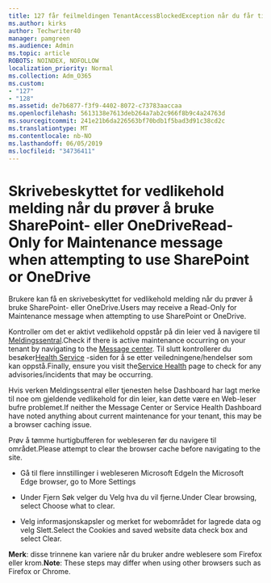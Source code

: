 ```yaml
---
title: 127 får feilmeldingen TenantAccessBlockedException når du får tilgang til e-post?
ms.author: kirks
author: Techwriter40
manager: pamgreen
ms.audience: Admin
ms.topic: article
ROBOTS: NOINDEX, NOFOLLOW
localization_priority: Normal
ms.collection: Adm_O365
ms.custom:
- "127"
- "128"
ms.assetid: de7b6877-f3f9-4402-8072-c73783aaccaa
ms.openlocfilehash: 5613138e7613deb264a7ab2c966f8b9c4a24763d
ms.sourcegitcommit: 241e21b6da226563bf70bdb1f5bad3d91c38cd2c
ms.translationtype: MT
ms.contentlocale: nb-NO
ms.lasthandoff: 06/05/2019
ms.locfileid: "34736411"
---
```

# <a name="read-only-for-maintenance-message-when-attempting-to-use-sharepoint-or-onedrive"></a><span data-ttu-id="6abec-102">Skrivebeskyttet for vedlikehold melding når du prøver å bruke SharePoint- eller OneDrive</span><span class="sxs-lookup"><span data-stu-id="6abec-102">Read-Only for Maintenance message when attempting to use SharePoint or OneDrive</span></span>

<span data-ttu-id="6abec-103">Brukere kan få en skrivebeskyttet for vedlikehold melding når du prøver å bruke SharePoint- eller OneDrive.</span><span class="sxs-lookup"><span data-stu-id="6abec-103">Users may receive a Read-Only for Maintenance message when attempting to use SharePoint or OneDrive.</span></span>

<span data-ttu-id="6abec-104">Kontroller om det er aktivt vedlikehold oppstår på din leier ved å navigere til [Meldingssentral](https://portal.office.com/adminportal/home#/MessageCenter).</span><span class="sxs-lookup"><span data-stu-id="6abec-104">Check if there is active maintenance occurring on your tenant by navigating to the [Message center](https://portal.office.com/adminportal/home#/MessageCenter).</span></span> <span data-ttu-id="6abec-105">Til slutt kontrollerer du besøker[Health Service](https://portal.office.com/adminportal/home#/servicehealth) -siden for å se etter veiledningene/hendelser som kan oppstå.</span><span class="sxs-lookup"><span data-stu-id="6abec-105">Finally, ensure you visit the[Service Health](https://portal.office.com/adminportal/home#/servicehealth) page to check for any advisories/incidents that may be occurring.</span></span>

<span data-ttu-id="6abec-106">Hvis verken Meldingssentral eller tjenesten helse Dashboard har lagt merke til noe om gjeldende vedlikehold for din leier, kan dette være en Web-leser bufre problemet.</span><span class="sxs-lookup"><span data-stu-id="6abec-106">If neither the Message Center or Service Health Dashboard have noted anything about current maintenance for your tenant, this may be a browser caching issue.</span></span>

<span data-ttu-id="6abec-107">Prøv å tømme hurtigbufferen for webleseren før du navigere til området.</span><span class="sxs-lookup"><span data-stu-id="6abec-107">Please attempt to clear the browser cache before navigating to the site.</span></span>

- <span data-ttu-id="6abec-108">Gå til flere innstillinger i webleseren Microsoft Edge</span><span class="sxs-lookup"><span data-stu-id="6abec-108">In the Microsoft Edge browser, go to More  Settings</span></span>

- <span data-ttu-id="6abec-109">Under Fjern Søk velger du Velg hva du vil fjerne.</span><span class="sxs-lookup"><span data-stu-id="6abec-109">Under Clear browsing, select Choose what to clear.</span></span>
- <span data-ttu-id="6abec-110">Velg informasjonskapsler og merket for webområdet for lagrede data og velg Slett.</span><span class="sxs-lookup"><span data-stu-id="6abec-110">Select the Cookies and saved website data check box and select Clear.</span></span>

<span data-ttu-id="6abec-111">**Merk**: disse trinnene kan variere når du bruker andre weblesere som Firefox eller krom.</span><span class="sxs-lookup"><span data-stu-id="6abec-111">**Note**: These steps may differ when using other browsers such as Firefox or Chrome.</span></span>

